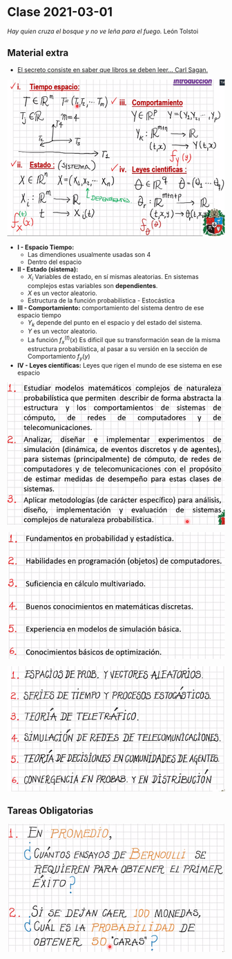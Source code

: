 # Clase 2021-03-01

*Hay quien cruza el bosque y no ve leña para el fuego.* León Tolstoi

## Material extra

- [El secreto consiste en saber que libros se deben leer... Carl Sagan.](https://www.youtube.com/watch?v=MwM-odsJ-18)


![Introducción](images/0000.png)

- **I - Espacio Tiempo:**
  - Las dimendiones usualmente usadas son 4
  - Dentro del espacio
- **II - Estado (sistema):**
  - $X_i$ Variables de estado, en sí mismas aleatorias. En sistemas complejos estas variables son **dependientes**. 
  - $X$ es un vector aleatorio.
  - Estructura de la función probabilística - Estocástica
- **III - Comportamiento:** comportamiento del sistema dentro de ese espacio tiempo
  - $Y_k$ depende del punto en el espacio y del estado del sistema.
  - $Y$ es un vector aleatorio.
  - La función $f_x^{(t)}(x)$ Es dificil que su transformación sean de la misma estructura probabilística, al pasar a su versión en la sección de Comportamiento $f_y(y)$
- **IV - Leyes científicas:** Leyes que rigen el mundo de ese sistema en ese espacio

![Objetivos del curso](images/0001.png)

![Pre-Requisistos](images/0002.png)

![Contenido del Curso](images/0003.png)

## Tareas Obligatorias

![Tareas Obligatorias](images/0004.png)
